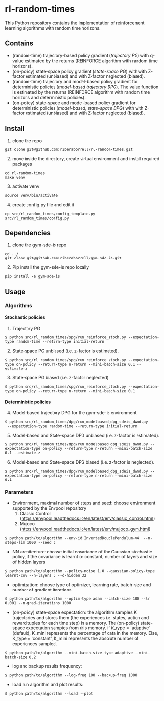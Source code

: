 # rl-random-times
This Python repository contains the implementation of reinforcement learning algorithms with random time horizons.

## Contains
- (random-time) trajectory-based policy gradient (*trajectory PG*) with q-value estimated by the returns (REINFORCE algorithm with random time horizons).
- (on-policy) state-space policy gradient (*state-space PG*) with with Z-factor estimated (unbiased) and with Z-factor neglected (biased).
- (random-time) trajectory and model-based policy gradient for deterministic policies (*model-based trajectory DPG*). The value function is estimated by the returns (REINFORCE algorithm with random time horizons and deterministic policies).
- (on-policy) state-space and model-based policy gradient for deterministic policies (*model-based, state-space DPG*) with with Z-factor estimated (unbiased) and with Z-factor neglected (biased).

## Install

1. clone the repo 
```
git clone git@github.com:riberaborrell/rl-random-times.git
```

2. move inside the directory, create virtual environment and install required packages
```
cd rl-random-times
make venv
```

3. activate venv
```
source venv/bin/activate
```

4. create config.py file and edit it
```
cp src/rl_random_times/config_template.py src/rl_random_times/config.py
```

## Dependencies
1. clone the gym-sde-is repo
```
cd ../
git clone git@github.com:riberaborrell/gym-sde-is.git
```
2. Pip install the gym-sde-is repo locally
```
pip install -e gym-sde-is
```

## Usage
### Algorithms
#### Stochastic policies
1. Trajectory PG
```
$ python src/rl_random_times/spg/run_reinforce_stoch.py --expectation-type random-time --return-type initial-return
```

2.  State-space PG unbiased (i.e. z-factor is estimated).
```
$ python src/rl_random_times/spg/run_reinforce_stoch.py --expectation-type on-policy --return-type n-return --mini-batch-size 0.1 --estimate-z
```

3. State-space PG biased (i.e. z-factor neglected).
```
$ python src/rl_random_times/spg/run_reinforce_stoch.py --expectation-type on-policy --return-type n-return --mini-batch-size 0.1
```
#### Deterministic policies
4. Model-based trajectory DPG for the gym-sde-is environment
```
$ python src/rl_random_times/dpg/run_modelbased_dpg_sdeis_dwnd.py
 --expectation-type random-time --return-type initial-return
```

5. Model-based and State-space DPG unbiased (i.e. z-factor is estimated).

```
$ python src/rl_random_times/dpg/run_modelbased_dpg_sdeis_dwnd.py --expectation-type on-policy --return-type n-return --mini-batch-size 0.1 --estimate-z
```


6. Model-based and State-space DPG biased (i.e. z-factor is neglected).
```
$ python src/rl_random_times/dpg/run_modelbased_dpg_sdeis_dwnd.py --expectation-type on-policy --return-type n-return --mini-batch-size 0.1
```

### Parameters
* Environment, maximal number of steps and seed: choose environment supported by the Envpool repository 
	1. Classic Control (https://envpool.readthedocs.io/en/latest/env/classic_control.html)
	2. Mujoco (https://envpool.readthedocs.io/en/latest/env/mujoco_gym.html)

```
$ python path/to/algorithm --env-id InvertedDoublePendulum-v4  --n-steps-lim 1000 --seed 1
```

* NN architecture: choose initial covariance of the Gaussian stochastic policy, if the covariance is learnt or constant, number of layers and size of hidden layers 
```
$ python path/to/algorithm --policy-noise 1.0 --gaussian-policy-type learnt-cov --n-layers 3 --d-hidden 32
```

* optimization: choose type of optimizer, learning rate, batch-size and number of gradient iterations
```
$ python path/to/algorithm --optim-type adam --batch-size 100 --lr 0.001 --n-grad-iterations 1000 
```

* (on-policy) state-space expectation: the algorithm samples K trajectories and stores them (the experiences i.e. states, action and reward tuples for each time step) in a memory. The (on-policy) state-space expectation samples from this memory. If K_type = 'adaptive' (default), K_mini represents the percentage of data in the memory. Else, K_type = 'constant', K_mini represents the absolute number of experiences sampled.
```
$ python path/to/algorithm --mini-batch-size-type adaptive --mini-batch-size 0.2 
```

* log and backup results frequency:
```
$ python path/to/algorithm --log-freq 100 --backup-freq 1000
```

* load run algorithm and plot results:
```
$ python path/to/algorithm --load --plot 
```
